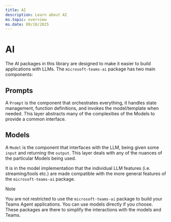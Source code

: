 ```yaml
---
title: AI
description: Learn about AI
ms.topic: overview
ms.date: 09/18/2025
---
```


# AI

The AI packages in this library are designed to make it easier to build applications with LLMs.
The `microsoft-teams-ai` package has two main components:

## Prompts

A `Prompt` is the component that orchestrates everything, it handles state management,
function definitions, and invokes the model/template when needed. This layer abstracts many of
the complexities of the Models to provide a common interface.

## Models

A `Model` is the component that interfaces with the LLM, being given some `input` and returning the `output`.
This layer deals with any of the nuances of the particular Models being used.

It is in the model implementation that the individual LLM features (i.e. streaming/tools etc.)
are made compatible with the more general features of the `microsoft-teams-ai` package.

> [!NOTE]
> You are not restricted to use the `microsoft-teams-ai` package to build your Teams Agent applications. You can use models directly if you choose. These packages are there to simplify the interactions with the models and Teams.
